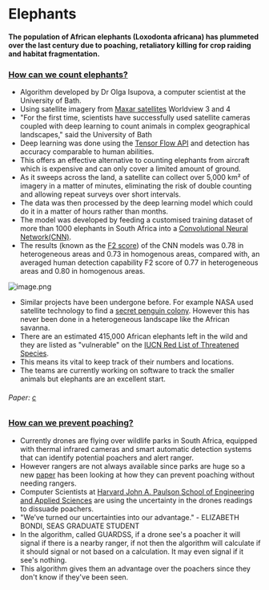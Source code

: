 # Elephants
#### The population of African elephants (Loxodonta africana) has plummeted over the last century due to poaching, retaliatory killing for crop raiding and habitat fragmentation. 
### [How can we count elephants?](https://www.cnet.com/news/scientists-count-elephants-from-space-with-satellites-and-computer-smarts/#ftag=COS-05-10aaa0j)
- Algorithm developed by Dr Olga Isupova, a computer scientist at the University of Bath.
- Using satellite imagery from [Maxar satellites](https://www.cnet.com/news/scientists-count-elephants-from-space-with-satellites-and-computer-smarts/#ftag=COS-05-10aaa0j) Worldview 3 and 4 
- "For the first time, scientists have successfully used satellite cameras coupled with deep learning to count animals in complex geographical landscapes," said the University of Bath
- Deep learning was done using the [Tensor Flow API](v) and detection has accuracy comparable to human abilities.
- This offers an effective alternative to counting elephants from aircraft which is expensive and can only cover a limited amount of ground.
- As it sweeps across the land, a satellite can collect over 5,000 km² of imagery in a matter of minutes, eliminating the risk of double counting and allowing repeat surveys over short intervals.
 - The data was then processed by the deep learning model which could do it in a matter of hours rather than months.
 - The model was developed by feeding a customised training dataset of more than 1000 elephants in South Africa into a [Convolutional Neural Network(CNN)](https://towardsdatascience.com/a-comprehensive-guide-to-convolutional-neural-networks-the-eli5-way-3bd2b1164a53v).
 - The results (known as the [F2 score](https://machinelearningmastery.com/fbeta-measure-for-machine-learning/)) of the CNN models was 0.78 in heterogeneous areas and 0.73 in homogenous areas, compared with, an averaged human detection capability F2 score of 0.77 in heterogeneous areas and 0.80 in homogenous areas.

![image.png](https://earimediaprodweb.azurewebsites.net/Api/v1/Multimedia/f3e76ff4-b3ce-47a3-bab0-7baf34154a0a/Rendition/low-res/Content/Public)
- Similar projects have been undergone before. For example NASA used satellite technology to find a [secret penguin colony](https://www.cnet.com/news/nasa-satellite-reveals-penguin-supercolony-antarctica-adelie/). However this has never been done in a heterogeneous landscape like the African savanna.
 - There are an estimated 415,000 African elephants left in the wild and they are listed as "vulnerable" on the [IUCN Red List of Threatened Species](https://www.iucnredlist.org/species/12392/3339343).
 - This means its vital to keep track of their numbers and locations.
 - The teams are currently working on software to track the smaller animals but elephants are an excellent start.
###### Paper: [c](https://zslpublications.onlinelibrary.wiley.com/doi/full/10.1002/rse2.195)


### [How can we prevent poaching?](https://www.seas.harvard.edu/news/2020/02/coding-uncertainty-increases-security)

- Currently drones are flying over wildlife parks in South Africa, equipped with thermal infrared cameras and smart automatic detection systems that can identify potential poachers and alert ranger.
- However rangers are not always available since parks are huge so a new [paper](https://www.semanticscholar.org/paper/To-Signal-or-Not-To-Signal%3A-Exploiting-Uncertain-in-Bondi-Oh/6c13529720f1a3fc3969b7f1531c1ce6e8d9d22d?p2df) has been looking at how they can prevent poaching without needing rangers.
- Computer Scientists at [Harvard John A. Paulson School of Engineering and Applied Sciences](https://www.seas.harvard.edu/) are using the uncertainty in the drones readings to dissuade poachers.
- "We’ve turned our uncertainties into our advantage." - ELIZABETH BONDI, SEAS GRADUATE STUDENT
- In the algorithm, called GUARDSS, if a drone see's a poacher it will signal if there is a nearby ranger, if not then the algorithm will calculate if it should signal or not based on a calculation. It may even signal if it see's nothing.
- This algorithm gives them an advantage over the poachers since they don't know if they've been seen.
